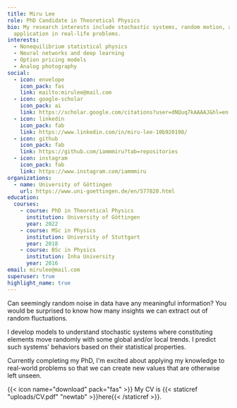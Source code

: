 ```yaml
---
title: Miru Lee
role: PhD Candidate in Theoretical Physics
bio: My research interests include stochastic systems, random motion, and their
  application in real-life problems.
interests:
  - Nonequilibrium statistical physics
  - Neural networks and deep learning
  - Option pricing models
  - Analog photography
social:
  - icon: envelope
    icon_pack: fas
    link: mailto:mirulee@mail.com
  - icon: google-scholar
    icon_pack: ai
    link: https://scholar.google.com/citations?user=dNQuq7kAAAAJ&hl=en
  - icon: linkedin
    icon_pack: fab
    link: https://www.linkedin.com/in/miru-lee-10b920198/
  - icon: github
    icon_pack: fab
    link: https://github.com/iammmiru?tab=repositories
  - icon: instagram
    icon_pack: fab
    link: https://www.instagram.com/iammmiru
organizations:
  - name: University of Göttingen
    url: https://www.uni-goettingen.de/en/577820.html
education:
  courses:
    - course: PhD in Theoretical Physics
      institution: University of Göttingen
      year: 2022
    - course: MSc in Physics
      institution: University of Stuttgart
      year: 2018
    - course: BSc in Physics
      institution: Inha University
      year: 2016
email: mirulee@mail.com
superuser: true
highlight_name: true
---
```

Can seemingly random noise in data have any meaningful information?
You would be surprised to know how many insights we can extract out of random fluctuations.

I develop models to understand stochastic systems where constituting elements move randomly with some global and/or local trends. I predict such systems' behaviors based on their statistical properties.

Currently completing my PhD, I'm excited about applying my knowledge to real-world problems so that we can create new values that are otherwise left unseen.

{{< icon name="download" pack="fas" >}} My CV is {{< staticref "uploads/CV.pdf" "newtab" >}}here{{< /staticref >}}.
